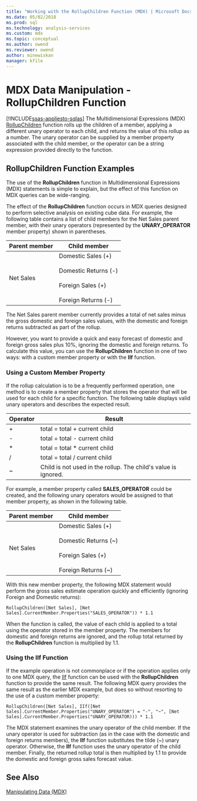 ```yaml
---
title: "Working with the RollupChildren Function (MDX) | Microsoft Docs"
ms.date: 05/02/2018
ms.prod: sql
ms.technology: analysis-services
ms.custom: mdx
ms.topic: conceptual
ms.author: owend
ms.reviewer: owend
author: minewiskan
manager: kfile
---
```

# MDX Data Manipulation - RollupChildren Function
[!INCLUDE[ssas-appliesto-sqlas](../../../includes/ssas-appliesto-sqlas.md)]
  The Multidimensional Expressions (MDX) [RollupChildren](../../../mdx/rollupchildren-mdx.md) function rolls up the children of a member, applying a different unary operator to each child, and returns the value of this rollup as a number. The unary operator can be supplied by a member property associated with the child member, or the operator can be a string expression provided directly to the function.  
  
## RollupChildren Function Examples  
 The use of the **RollupChildren** function in Multidimensional Expressions (MDX) statements is simple to explain, but the effect of this function on MDX queries can be wide-ranging.  
  
 The effect of the **RollupChildren** function occurs in MDX queries designed to perform selective analysis on existing cube data. For example, the following table contains a list of child members for the Net Sales parent member, with their unary operators (represented by the **UNARY_OPERATOR** member property) shown in parentheses.  
  
|Parent member|Child member|  
|-------------------|------------------|  
|Net Sales|Domestic Sales (+)<br /><br /> Domestic Returns (-)<br /><br /> Foreign Sales (+)<br /><br /> Foreign Returns (-)|  
  
 The Net Sales parent member currently provides a total of net sales minus the gross domestic and foreign sales values, with the domestic and foreign returns subtracted as part of the rollup.  
  
 However, you want to provide a quick and easy forecast of domestic and foreign gross sales plus 10%, ignoring the domestic and foreign returns. To calculate this value, you can use the **RollupChildren** function in one of two ways: with a custom member property or with the **IIf** function.  
  
### Using a Custom Member Property  
 If the rollup calculation is to be a frequently performed operation, one method is to create a member property that stores the operator that will be used for each child for a specific function. The following table displays valid unary operators and describes the expected result.  
  
|Operator|Result|  
|--------------|------------|  
|+|total = total + current child|  
|-|total = total - current child|  
|*|total = total * current child|  
|/|total = total / current child|  
|~|Child is not used in the rollup. The child's value is ignored.|  
  
 For example, a member property called **SALES_OPERATOR** could be created, and the following unary operators would be assigned to that member property, as shown in the following table.  
  
|Parent member|Child member|  
|-------------------|------------------|  
|Net Sales|Domestic Sales (+)<br /><br /> Domestic Returns (~)<br /><br /> Foreign Sales (+)<br /><br /> Foreign Returns (~)|  
  
 With this new member property, the following MDX statement would perform the gross sales estimate operation quickly and efficiently (ignoring Foreign and Domestic returns):  
  
```  
RollupChildren([Net Sales], [Net Sales].CurrentMember.Properties("SALES_OPERATOR")) * 1.1  
```  
  
 When the function is called, the value of each child is applied to a total using the operator stored in the member property. The members for domestic and foreign returns are ignored, and the rollup total returned by the **RollupChildren** function is multiplied by 1.1.  
  
### Using the IIf Function  
 If the example operation is not commonplace or if the operation applies only to one MDX query, the [IIf](../../../mdx/iif-mdx.md) function can be used with the **RollupChildren** function to provide the same result. The following MDX query provides the same result as the earlier MDX example, but does so without resorting to the use of a custom member property:  
  
```  
RollupChildren([Net Sales], IIf([Net Sales].CurrentMember.Properties("UNARY_OPERATOR") = "-", "~", [Net Sales].CurrentMember.Properties("UNARY_OPERATOR))) * 1.1  
```  
  
 The MDX statement examines the unary operator of the child member. If the unary operator is used for subtraction (as in the case with the domestic and foreign returns members), the **IIf** function substitutes the tilde (~) unary operator. Otherwise, the **IIf** function uses the unary operator of the child member. Finally, the returned rollup total is then multiplied by 1.1 to provide the domestic and foreign gross sales forecast value.  
  
## See Also  
 [Manipulating Data &#40;MDX&#41;](../../../analysis-services/multidimensional-models/mdx/mdx-data-manipulation-manipulating-data.md)  
  
  
